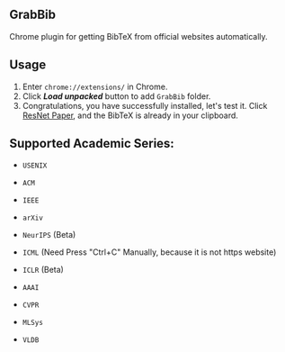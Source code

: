 ## GrabBib
Chrome plugin for getting BibTeX from official websites automatically.

## Usage 
1. Enter `chrome://extensions/` in Chrome.
2. Click ***Load unpacked*** button to add `GrabBib` folder.
3. Congratulations, you have successfully installed, let's test it. Click [ResNet Paper](https://openaccess.thecvf.com/content_cvpr_2016/html/He_Deep_Residual_Learning_CVPR_2016_paper.html), and the BibTeX is already in your clipboard.

## Supported Academic Series:

+ `USENIX`

+ `ACM`

+ `IEEE`

+ `arXiv`

+ `NeurIPS` (Beta)

+ `ICML` (Need Press "Ctrl+C" Manually, because it is not https website)

+ `ICLR` (Beta)

+ `AAAI`

+ `CVPR`

+ `MLSys`

+ `VLDB`
